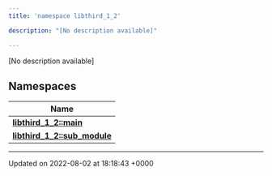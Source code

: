 ```yaml
---
title: 'namespace libthird_1_2'

description: "[No description available]"

---
```







[No description available]

## Namespaces

| Name           |
| -------------- |
| **[libthird_1_2::main](/documentation/code/darkbit_development/namespaces/namespacelibthird__1__2_1_1main/)**  |
| **[libthird_1_2::sub_module](/documentation/code/darkbit_development/namespaces/namespacelibthird__1__2_1_1sub__module/)**  |






-------------------------------

Updated on 2022-08-02 at 18:18:43 +0000